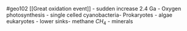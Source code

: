 #geo102 
[[Great oxidation event]] - sudden increase 2.4 Ga
	- Oxygen photosynthesis 
		- single celled cyanobacteria- Prokaryotes
		- algae eukaryotes
	- lower sinks- methane $CH_4$ 
		- minerals